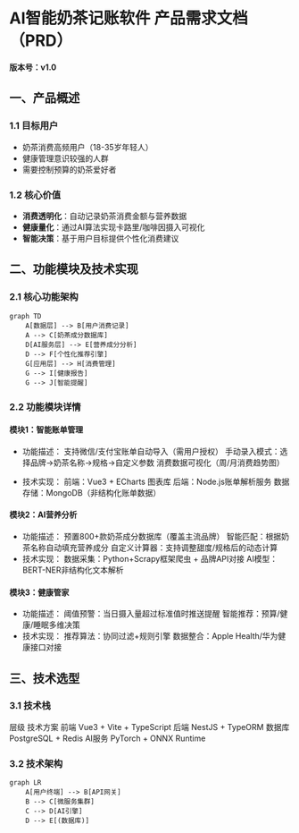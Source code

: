 # AI智能奶茶记账软件 产品需求文档（PRD）
**版本号：v1.0**

## 一、产品概述
### 1.1 目标用户
- 奶茶消费高频用户（18-35岁年轻人）
- 健康管理意识较强的人群
- 需要控制预算的奶茶爱好者

### 1.2 核心价值
- **消费透明化**：自动记录奶茶消费金额与营养数据
- **健康量化**：通过AI算法实现卡路里/咖啡因摄入可视化
- **智能决策**：基于用户目标提供个性化消费建议

## 二、功能模块及技术实现
### 2.1 核心功能架构
```mermaid
graph TD
    A[数据层] --> B[用户消费记录]
    A --> C[奶茶成分数据库]
    D[AI服务层] --> E[营养成分分析]
    D --> F[个性化推荐引擎]
    G[应用层] --> H[消费管理]
    G --> I[健康报告]
    G --> J[智能提醒]
```
### 2.2 功能模块详情
#### 模块1：智能账单管理
- 功能描述：
支持微信/支付宝账单自动导入（需用户授权）
手动录入模式：选择品牌→奶茶名称→规格→自定义参数
消费数据可视化（周/月消费趋势图）

- 技术实现：
前端：Vue3 + ECharts 图表库
后端：Node.js账单解析服务
数据存储：MongoDB（非结构化账单数据）
#### 模块2：AI营养分析
- 功能描述：
预置800+款奶茶成分数据库（覆盖主流品牌）
智能匹配：根据奶茶名称自动填充营养成分
自定义计算器：支持调整甜度/规格后的动态计算
- 技术实现：
数据采集：Python+Scrapy框架爬虫 + 品牌API对接
AI模型：BERT-NER非结构化文本解析
#### 模块3：健康管家
- 功能描述：
阈值预警：当日摄入量超过标准值时推送提醒
智能推荐：预算/健康/睡眠多维决策
- 技术实现：
推荐算法：协同过滤+规则引擎
数据整合：Apple Health/华为健康接口对接

## 三、技术选型
### 3.1 技术栈
层级	技术方案
前端	Vue3 + Vite + TypeScript
后端	NestJS + TypeORM
数据库	PostgreSQL + Redis
AI服务	PyTorch + ONNX Runtime

### 3.2 技术架构
```mermaid
graph LR
    A[用户终端] --> B[API网关]
    B --> C[微服务集群]
    C --> D[AI引擎]
    D --> E[(数据库)]
```
